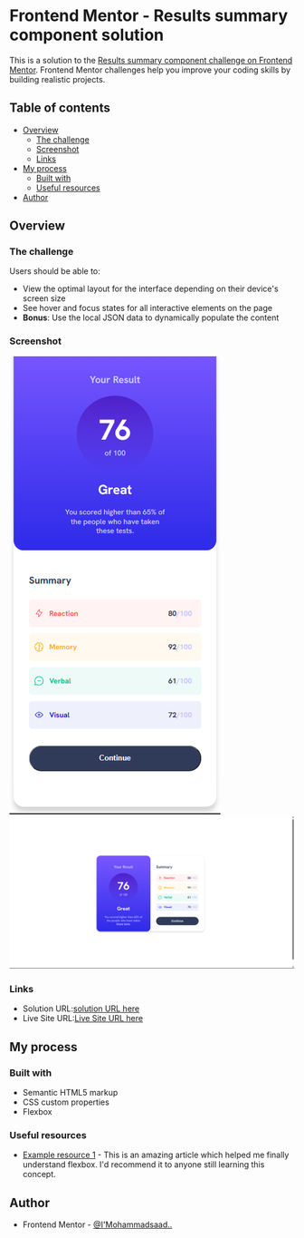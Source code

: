 # Frontend Mentor - Results summary component solution

This is a solution to the [Results summary component challenge on Frontend Mentor](https://www.frontendmentor.io/challenges/results-summary-component-CE_K6s0maV). Frontend Mentor challenges help you improve your coding skills by building realistic projects. 

## Table of contents

- [Overview](#overview)
  - [The challenge](#the-challenge)
  - [Screenshot](#screenshot)
  - [Links](#links)
- [My process](#my-process)
  - [Built with](#built-with)
  - [Useful resources](#useful-resources)
- [Author](#author)

## Overview

### The challenge

Users should be able to:

- View the optimal layout for the interface depending on their device's screen size
- See hover and focus states for all interactive elements on the page
- **Bonus**: Use the local JSON data to dynamically populate the content

### Screenshot

![](./assets/images/Screenshot%202023-07-31%20145437.png)
![](./assets/images/Screenshot%202023-07-31%20145839.png)



### Links

- Solution URL:[solution URL here](https://www.frontendmentor.io/solutions/responsive-resultsummarycomponent-using-css-flexbox-_7OwPMIFbm)
- Live Site URL:[Live Site URL here](https://mohammadsaad10.github.io/Result-summary-component/)

## My process

### Built with

- Semantic HTML5 markup
- CSS custom properties
- Flexbox


### Useful resources

- [Example resource 1](https://css-tricks.com/snippets/css/a-guide-to-flexbox/)  - This is an amazing article which helped me finally understand flexbox. I'd recommend it to anyone still learning this concept.


## Author
- Frontend Mentor - [@I'Mohammadsaad..](https://www.frontendmentor.io/profile/Mohammadsaad10)


